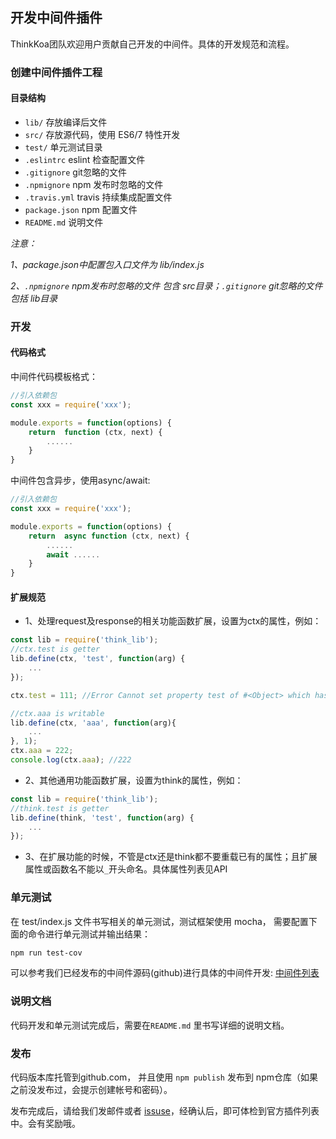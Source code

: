 ## 开发中间件插件
ThinkKoa团队欢迎用户贡献自己开发的中间件。具体的开发规范和流程。

### 创建中间件插件工程
#### 目录结构

* `lib/` 存放编译后文件
* `src/` 存放源代码，使用 ES6/7 特性开发
* `test/` 单元测试目录
* `.eslintrc` eslint 检查配置文件
* `.gitignore` git忽略的文件
* `.npmignore` npm 发布时忽略的文件
* `.travis.yml`  travis 持续集成配置文件
* `package.json` npm 配置文件
* `README.md` 说明文件

*注意：*

*1、package.json中配置包入口文件为 lib/index.js*

*2、`.npmignore` npm发布时忽略的文件 包含 src目录；`.gitignore` git忽略的文件包括 lib目录*

### 开发

#### 代码格式
中间件代码模板格式： 

```js
//引入依赖包
const xxx = require('xxx'); 

module.exports = function(options) {
	return  function (ctx, next) {
		......
	}
}
```

中间件包含异步，使用async/await:

```js
//引入依赖包
const xxx = require('xxx'); 

module.exports = function(options) {
	return  async function (ctx, next) {
		......
		await ......
	}
}
```

#### 扩展规范

* 1、处理request及response的相关功能函数扩展，设置为ctx的属性，例如：

```js
const lib = require('think_lib');
//ctx.test is getter
lib.define(ctx, 'test', function(arg) {
	...
});

ctx.test = 111; //Error Cannot set property test of #<Object> which has only a getter

//ctx.aaa is writable
lib.define(ctx, 'aaa', function(arg){
	...
}, 1);
ctx.aaa = 222; 
console.log(ctx.aaa); //222
```
* 2、其他通用功能函数扩展，设置为think的属性，例如： 

```js
const lib = require('think_lib');
//think.test is getter
lib.define(think, 'test', function(arg) {
	...
});
```
* 3、在扩展功能的时候，不管是ctx还是think都不要重载已有的属性；且扩展属性或函数名不能以`_`开头命名。具体属性列表见API

### 单元测试
在 test/index.js 文件书写相关的单元测试，测试框架使用 mocha， 需要配置下面的命令进行单元测试并输出结果：

```bash
npm run test-cov
```

可以参考我们已经发布的中间件源码(github)进行具体的中间件开发: [中间件列表](/doc/index/doc/plugin.jhtml#middlewares)

### 说明文档

代码开发和单元测试完成后，需要在`README.md` 里书写详细的说明文档。

### 发布
代码版本库托管到github.com， 并且使用 `npm publish` 发布到 npm仓库（如果之前没发布过，会提示创建帐号和密码）。

发布完成后，请给我们发邮件或者 [issuse](https://github.com/thinkkoa/thinkkoa_awesome/issues)，经确认后，即可体检到官方插件列表中。会有奖励哦。
